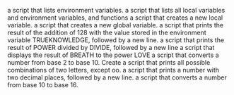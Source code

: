  a script that lists environment variables.
a script that lists all local variables and environment variables, and functions
 a script that creates a new local variable.
 a script that creates a new global variable.
a script that prints the result of the addition of 128 with the value stored in the environment variable TRUEKNOWLEDGE, followed by a new line.
 a script that prints the result of POWER divided by DIVIDE, followed by a new line
 a script that displays the result of BREATH to the power LOVE
a script that converts a number from base 2 to base 10.
Create a script that prints all possible combinations of two letters, except oo.
a script that prints a number with two decimal places, followed by a new line.
a script that converts a number from base 10 to base 16.
